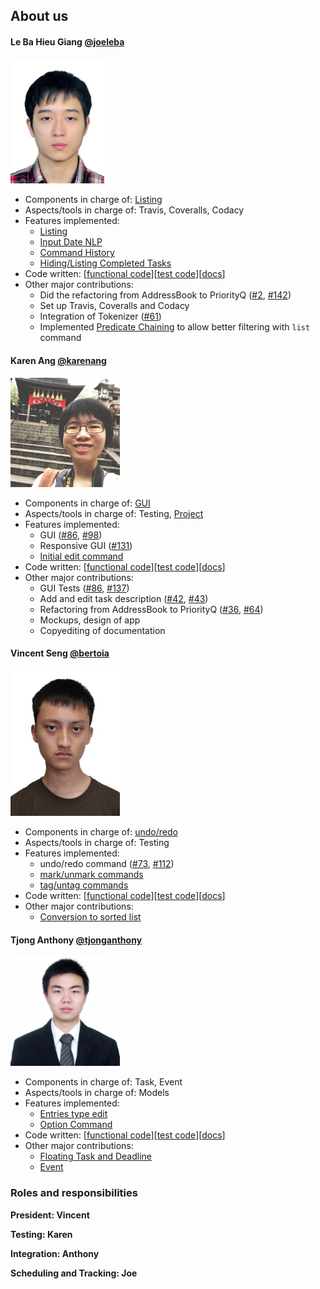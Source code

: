 ## About us

#### Le Ba Hieu Giang [@joeleba](https://github.com/joeleba)
<img src="./images/joeleba.jpg" width="150"><br>

* Components in charge of: [Listing](https://github.com/se-edu/addressbook-level4/blob/master/docs/DeveloperGuide.md#storage-component)
* Aspects/tools in charge of: Travis, Coveralls, Codacy
* Features implemented:
   * [Listing](https://github.com/CS2103AUG2016-W10-C2/main/blob/master/docs/UserGuide.md#listing)
   * [Input Date NLP](https://github.com/CS2103AUG2016-W10-C2/main/pull/67)
   * [Command History](https://github.com/CS2103AUG2016-W10-C2/main/issues/133)
   * [Hiding/Listing Completed Tasks](https://github.com/CS2103AUG2016-W10-C2/main/issues/115)
* Code written: [[functional code](../collated/main/A0127828W.md)][[test code](../collated/test/A0127828W.md)][[docs](../collated/docs/A0127828W.md)]
* Other major contributions:
  * Did the refactoring from AddressBook to PriorityQ ([#2](https://github.com/CS2103AUG2016-W10-C2/main/pull/2), [#142](https://github.com/CS2103AUG2016-W10-C2/main/pull/142))
  * Set up Travis, Coveralls and Codacy
  * Integration of Tokenizer ([#61](https://github.com/CS2103AUG2016-W10-C2/main/pull/61))
  * Implemented [Predicate Chaining](https://github.com/CS2103AUG2016-W10-C2/main/blob/master/src/main/java/seedu/address/model/PredicateBuilder.java) to allow better filtering with `list` command

#### Karen Ang [@karenang](https://github.com/karenang)
<img src="images/KarenAng.png" width="175"><br>

* Components in charge of: [GUI](DeveloperGuide.md#ui-component)
* Aspects/tools in charge of: Testing, [Project](https://github.com/CS2103AUG2016-W10-C2/main/projects/1)
* Features implemented:
    * GUI ([#86](https://github.com/CS2103AUG2016-W10-C2/main/pull/86), [#98](https://github.com/CS2103AUG2016-W10-C2/main/pull/98))
    * Responsive GUI ([#131](https://github.com/CS2103AUG2016-W10-C2/main/pull/131))
    * [Initial edit command](https://github.com/CS2103AUG2016-W10-C2/main/pull/23)
* Code written: [[functional code](../collated/main/A0116603R.md)][[test code](../collated/test/A0116603R.md)][[docs](../collated/docs/A0116603R.md)]
* Other major contributions:
    * GUI Tests ([#86](https://github.com/CS2103AUG2016-W10-C2/main/pull/86), [#137](https://github.com/CS2103AUG2016-W10-C2/main/pull/137))
    * Add and edit task description ([#42](https://github.com/CS2103AUG2016-W10-C2/main/pull/42), [#43](https://github.com/CS2103AUG2016-W10-C2/main/pull/43))
    * Refactoring from AddressBook to PriorityQ ([#36](https://github.com/CS2103AUG2016-W10-C2/main/pull/36), [#64](https://github.com/CS2103AUG2016-W10-C2/main/pull/64))
    * Mockups, design of app
    * Copyediting of documentation

#### Vincent Seng [@bertoia](https://github.com/bertoia)
<img src="images/VincentSeng.jpg" width="175"><br>

* Components in charge of: [undo/redo](DeveloperGuide.md#listing-component)
* Aspects/tools in charge of: Testing
* Features implemented:
    * undo/redo command ([#73](https://github.com/CS2103AUG2016-W10-C2/main/pull/73), [#112](https://github.com/CS2103AUG2016-W10-C2/main/pull/112))
    * [mark/unmark commands](https://github.com/CS2103AUG2016-W10-C2/main/tree/mark-task)
    * [tag/untag commands](https://github.com/CS2103AUG2016-W10-C2/main/pull/41)
* Code written: [[functional code](../collated/main/A0121501E.md)][[test code](../collated/test/A0121501E.md)][[docs](../collated/docs/A0121501E.md)]
* Other major contributions:
    * [Conversion to sorted list](https://github.com/CS2103AUG2016-W10-C2/main/pull/125)

#### Tjong Anthony [@tjonganthony](https://github.com/tjonganthony)
<img src="images/TjongAnthony.jpeg" width="175"><br>

* Components in charge of: Task, Event
* Aspects/tools in charge of: Models
* Features implemented:
    * [Entries type edit](https://github.com/CS2103AUG2016-W10-C2/main/pull/69)
    * [Option Command](https://github.com/CS2103AUG2016-W10-C2/main/pull/75)
* Code written: [[functional code](../collated/main/A0126539Y.md)][[test code](../collated/test/A0126539Y.md)][[docs](../collated/docs/A0126539Y.md)]
* Other major contributions:
    * [Floating Task and Deadline](https://github.com/CS2103AUG2016-W10-C2/main/pull/62)
    * [Event](https://github.com/CS2103AUG2016-W10-C2/main/pull/66)

### Roles and responsibilities
**President: Vincent**

**Testing: Karen**

**Integration: Anthony**

**Scheduling and Tracking: Joe**
